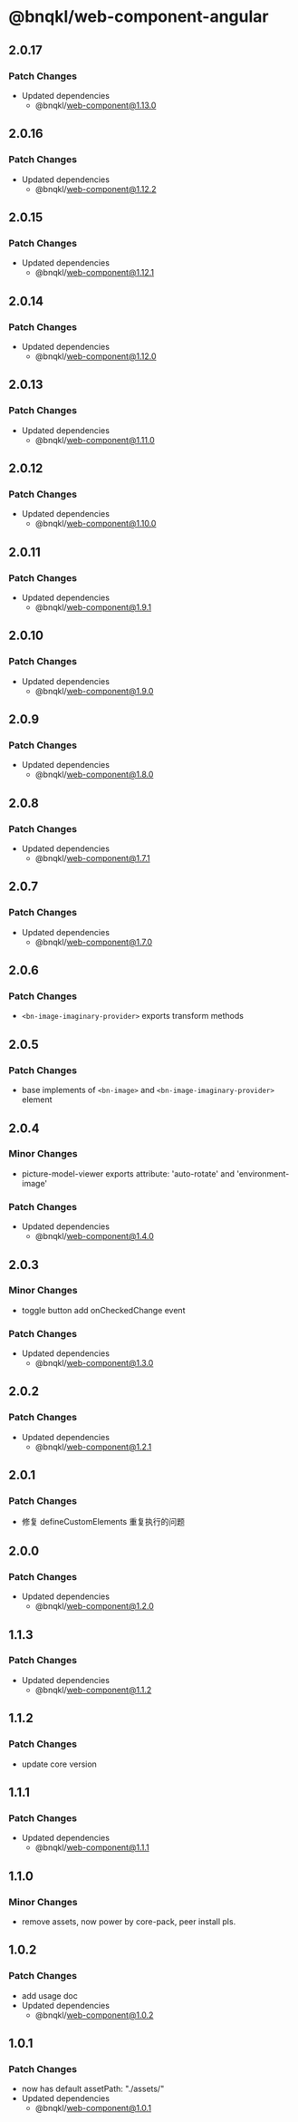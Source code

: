 # @bnqkl/web-component-angular

## 2.0.17

### Patch Changes

- Updated dependencies
  - @bnqkl/web-component@1.13.0

## 2.0.16

### Patch Changes

- Updated dependencies
  - @bnqkl/web-component@1.12.2

## 2.0.15

### Patch Changes

- Updated dependencies
  - @bnqkl/web-component@1.12.1

## 2.0.14

### Patch Changes

- Updated dependencies
  - @bnqkl/web-component@1.12.0

## 2.0.13

### Patch Changes

- Updated dependencies
  - @bnqkl/web-component@1.11.0

## 2.0.12

### Patch Changes

- Updated dependencies
  - @bnqkl/web-component@1.10.0

## 2.0.11

### Patch Changes

- Updated dependencies
  - @bnqkl/web-component@1.9.1

## 2.0.10

### Patch Changes

- Updated dependencies
  - @bnqkl/web-component@1.9.0

## 2.0.9

### Patch Changes

- Updated dependencies
  - @bnqkl/web-component@1.8.0

## 2.0.8

### Patch Changes

- Updated dependencies
  - @bnqkl/web-component@1.7.1

## 2.0.7

### Patch Changes

- Updated dependencies
  - @bnqkl/web-component@1.7.0

## 2.0.6

### Patch Changes

- `<bn-image-imaginary-provider>` exports transform methods

## 2.0.5

### Patch Changes

- base implements of `<bn-image>` and `<bn-image-imaginary-provider>` element

## 2.0.4

### Minor Changes

- picture-model-viewer exports attribute: 'auto-rotate' and 'environment-image'

### Patch Changes

- Updated dependencies
  - @bnqkl/web-component@1.4.0

## 2.0.3

### Minor Changes

- toggle button add onCheckedChange event

### Patch Changes

- Updated dependencies
  - @bnqkl/web-component@1.3.0

## 2.0.2

### Patch Changes

- Updated dependencies
  - @bnqkl/web-component@1.2.1

## 2.0.1

### Patch Changes

- 修复 defineCustomElements 重复执行的问题

## 2.0.0

### Patch Changes

- Updated dependencies
  - @bnqkl/web-component@1.2.0

## 1.1.3

### Patch Changes

- Updated dependencies
  - @bnqkl/web-component@1.1.2

## 1.1.2

### Patch Changes

- update core version

## 1.1.1

### Patch Changes

- Updated dependencies
  - @bnqkl/web-component@1.1.1

## 1.1.0

### Minor Changes

- remove assets, now power by core-pack, peer install pls.

## 1.0.2

### Patch Changes

- add usage doc
- Updated dependencies
  - @bnqkl/web-component@1.0.2

## 1.0.1

### Patch Changes

- <bn-config-util/> now has default assetPath: "./assets/"
- Updated dependencies
  - @bnqkl/web-component@1.0.1
